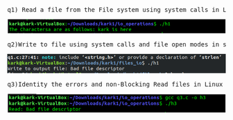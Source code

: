 <pre>q1) Read a file from the File system using system calls in Linux</pre>

![Screenshot](1.png)
<pre>q2)Write to file using system calls and file open modes in system calls in linux.</pre>
![Screenshot](2.png)
<pre>q3)Identity the errors and non-Blocking Read files in Linux</pre>
![Screenshot](3.png)
